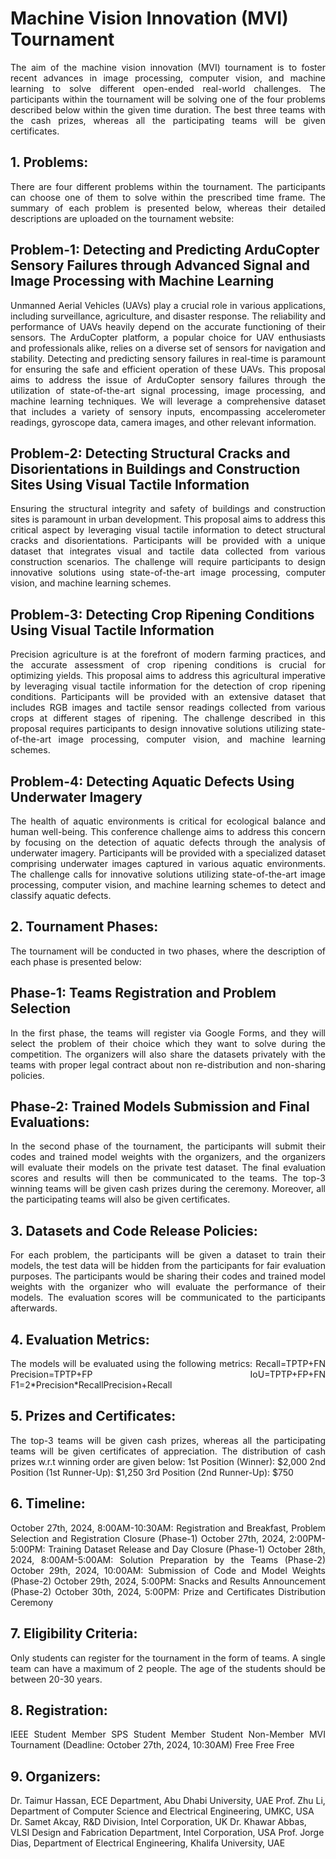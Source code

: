 # Machine Vision Innovation (MVI) Tournament
<p align="justify">
The aim of the machine vision innovation (MVI) tournament is to foster recent advances in image processing, computer vision, and machine learning to solve different open-ended real-world challenges. The participants within the tournament will be solving one of the four problems described below within the given time duration. The best three teams with the cash prizes, whereas all the participating teams will be given certificates. 
</p>

## 1. Problems:
<p align="justify">
There are four different problems within the tournament. The participants can choose one of them to solve within the prescribed time frame. The summary of each problem is presented below, whereas their detailed descriptions are uploaded on the tournament website:
</p>  

## Problem-1: Detecting and Predicting ArduCopter Sensory Failures through Advanced Signal and Image Processing with Machine Learning
<p align="justify">
Unmanned Aerial Vehicles (UAVs) play a crucial role in various applications, including surveillance, agriculture, and disaster response. The reliability and performance of UAVs heavily depend on the accurate functioning of their sensors. The ArduCopter platform, a popular choice for UAV enthusiasts and professionals alike, relies on a diverse set of sensors for navigation and stability. Detecting and predicting sensory failures in real-time is paramount for ensuring the safe and efficient operation of these UAVs.
This proposal aims to address the issue of ArduCopter sensory failures through the utilization of state-of-the-art signal processing, image processing, and machine learning techniques. We will leverage a comprehensive dataset that includes a variety of sensory inputs, encompassing accelerometer readings, gyroscope data, camera images, and other relevant information.
</p>  

## Problem-2: Detecting Structural Cracks and Disorientations in Buildings and Construction Sites Using Visual Tactile Information
<p align="justify">
Ensuring the structural integrity and safety of buildings and construction sites is paramount in urban development. This proposal aims to address this critical aspect by leveraging visual tactile information to detect structural cracks and disorientations. Participants will be provided with a unique dataset that integrates visual and tactile data collected from various construction scenarios. The challenge will require participants to design innovative solutions using state-of-the-art image processing, computer vision, and machine learning schemes.
</p>  

## Problem-3: Detecting Crop Ripening Conditions Using Visual Tactile Information
<p align="justify">
Precision agriculture is at the forefront of modern farming practices, and the accurate assessment of crop ripening conditions is crucial for optimizing yields. This proposal aims to address this agricultural imperative by leveraging visual tactile information for the detection of crop ripening conditions. Participants will be provided with an extensive dataset that includes RGB images and tactile sensor readings collected from various crops at different stages of ripening. The challenge described in this proposal requires participants to design innovative solutions utilizing state-of-the-art image processing, computer vision, and machine learning schemes.
</p>  

## Problem-4: Detecting Aquatic Defects Using Underwater Imagery
<p align="justify">
The health of aquatic environments is critical for ecological balance and human well-being. This conference challenge aims to address this concern by focusing on the detection of aquatic defects through the analysis of underwater imagery. Participants will be provided with a specialized dataset comprising underwater images captured in various aquatic environments. The challenge calls for innovative solutions utilizing state-of-the-art image processing, computer vision, and machine learning schemes to detect and classify aquatic defects.
</p>  

## 2. Tournament Phases:
<p align="justify">
The tournament will be conducted in two phases, where the description of each phase is presented below:
</p>  

## Phase-1: Teams Registration and Problem Selection
<p align="justify">
In the first phase, the teams will register via Google Forms, and they will select the problem of their choice which they want to solve during the competition. The organizers will also share the datasets privately with the teams with proper legal contract about non re-distribution and non-sharing policies.
</p>

## Phase-2: Trained Models Submission and Final Evaluations:
<p align="justify">
In the second phase of the tournament, the participants will submit their codes and trained model weights with the organizers, and the organizers will evaluate their models on the private test dataset. The final evaluation scores and results will then be communicated to the teams. The top-3 winning teams will be given cash prizes during the ceremony. Moreover, all the participating teams will also be given certificates.
</p>  

## 3. Datasets and Code Release Policies:
<p align="justify">
For each problem, the participants will be given a dataset to train their models, the test data will be hidden from the participants for fair evaluation purposes. The participants would be sharing their codes and trained model weights with the organizer who will evaluate the performance of their models. The evaluation scores will be communicated to the participants afterwards.
</p>

## 4. Evaluation Metrics:
<p align="justify">
The models will be evaluated using the following metrics:
Recall=TPTP+FN
Precision=TPTP+FP
IoU=TPTP+FP+FN
F1=2*Precision*RecallPrecision+Recall
</p>  

## 5. Prizes and Certificates:
<p align="justify">
The top-3 teams will be given cash prizes, whereas all the participating teams will be given certificates of appreciation. The distribution of cash prizes w.r.t winning order are given below:
1st Position (Winner): $2,000
2nd Position (1st Runner-Up): $1,250
3rd Position (2nd Runner-Up): $750
</p>

## 6. Timeline:
<p align="justify">
October 27th, 2024, 8:00AM-10:30AM: Registration and Breakfast, Problem Selection and Registration Closure (Phase-1)
October 27th, 2024, 2:00PM-5:00PM: Training Dataset Release and Day Closure (Phase-1)
October 28th, 2024, 8:00AM-5:00AM: Solution Preparation by the Teams (Phase-2)
October 29th, 2024, 10:00AM: Submission of Code and Model Weights (Phase-2)
October 29th, 2024, 5:00PM: Snacks and Results Announcement (Phase-2)
October 30th, 2024, 5:00PM: Prize and Certificates Distribution Ceremony 
</p>

## 7. Eligibility Criteria:
<p align="justify">
Only students can register for the tournament in the form of teams. A single team can have a maximum of 2 people. The age of the students should be between 20-30 years. 
</p>

## 8. Registration:
<p align="justify">
IEEE Student Member
SPS Student Member 
Student Non-Member
MVI Tournament (Deadline: October 27th, 2024, 10:30AM)
Free
Free
Free
</p>

## 9. Organizers:
Dr. Taimur Hassan, ECE Department, Abu Dhabi University, UAE
Prof. Zhu Li, Department of Computer Science and Electrical Engineering, UMKC, USA
Dr. Samet Akcay, R&D Division, Intel Corporation, UK
Dr. Khawar Abbas, VLSI Design and Fabrication Department, Intel Corporation, USA
Prof. Jorge Dias, Department of Electrical Engineering, Khalifa University, UAE
 
